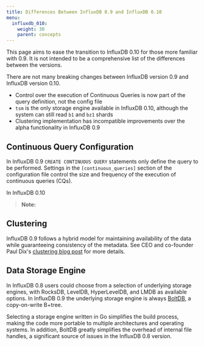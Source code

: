 ```yaml
---
title: Differences Between InfluxDB 0.9 and InfluxDB 0.10
menu:
  influxdb_010:
    weight: 30
    parent: concepts
---
```


This page aims to ease the transition to InfluxDB 0.10 for those more familiar with 0.9.
It is not intended to be a comprehensive list of the differences between the versions.

There are not many breaking changes between InfluxDB version 0.9 and InfluxDB version 0.10.
* Control over the execution of Continuous Queries is now part of the query definition, not the config file 
* `tsm` is the only storage engine available in InfluxDB 0.10, although the system can still read `b1` and `bz1` shards 
* Clustering implementation has incompatible improvements over the alpha functionality in InfluxDB 0.9 

## Continuous Query Configuration

In InfluxDB 0.9 `CREATE CONTINUOUS QUERY` statements only define the query to be performed. Settings in the `[continuous_queries]` section of the configuration file control the size and frequency of the execution of continuous queries (CQs). 

In InfluxDB 0.10

> **Note:** 

## Clustering 

InfluxDB 0.9 follows a hybrid model for maintaining availability of the data while guaranteeing consistency of the metadata.
See CEO and co-founder Paul Dix's [clustering blog post](https://influxdata.com/blog/influxdb-clustering-design-neither-strictly-cp-or-ap/) for more details.

## Data Storage Engine

In InfluxDB 0.8 users could choose from a selection of underlying storage engines, with RocksDB, LevelDB, HyperLevelDB, and LMDB as available options.
In InfluxDB 0.9 the underlying storage engine is always [BoltDB](https://github.com/boltdb/bolt), a copy-on-write B+tree.


Selecting a storage engine written in Go simplifies the build process, making the code more portable to multiple architectures and operating systems.
In addition, BoltDB greatly simplifies the overhead of internal file handles, a significant source of issues in the InfluxDB 0.8 version.


